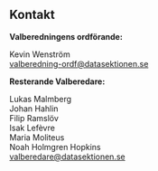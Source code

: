 ## Kontakt

**Valberedningens ordförande:** 

Kevin Wenström<br>
[valberedning-ordf@datasektionen.se](mailto:valberedning-ordf@datasektionen.se)

**Resterande Valberedare:**

Lukas Malmberg<br>
Johan Hahlin<br>
Filip Ramslöv<br>
Isak Lefèvre<br>
Maria Moliteus<br>
Noah Holmgren Hopkins<br>
[valberedare@datasektionen.se](mailto:valberedare@datasektionen.se)
